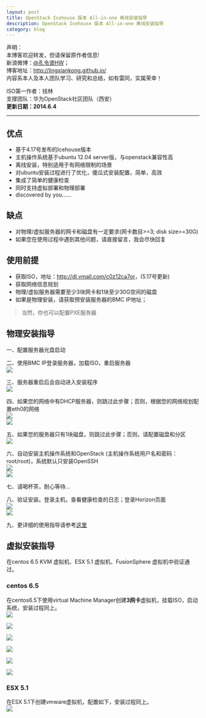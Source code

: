```yaml
---
layout: post
title: OpenStack Icehouse 版本 All-in-one 离线安装指导
description: OpenStack Icehouse 版本 All-in-one 离线安装指导
category: blog
---
```


声明：  
本博客欢迎转发，但请保留原作者信息!  
新浪微博：[@孔令贤HW](http://weibo.com/lingxiankong)；   
博客地址：<http://lingxiankong.github.io/>  
内容系本人及本人团队学习、研究和总结，如有雷同，实属荣幸！

ISO第一作者：钱林  
支撑团队：华为OpenStack社区团队（西安）  
**更新日期：2014.6.4**

----------

## 优点
* 基于4.17号发布的Icehouse版本
* 主机操作系统基于ubuntu 12.04 server版，与openstack兼容性高
* 离线安装，特别适用于有网络限制的场景
* 对ubuntu安装过程进行了优化，傻瓜式安装配置，简单，高效
* 集成了简单的健康检查
* 同时支持虚拟部署和物理部署
* discovered by you……

## 缺点
* 对物理/虚拟服务器的网卡和磁盘有一定要求(网卡数目>=3; disk size>=30G)
* 如果您在使用过程中遇到其他问题，请直接留言，我会尽快回复

## 使用前提
* 获取ISO，地址：<http://dl.vmall.com/c0z12ca7or>，(5.17号更新)
* 获取网络信息规划
* 物理/虚拟服务器需要至少3块网卡和1块至少30G空间的磁盘
* 如果是物理安装，请获取预安装服务器的BMC IP地址；

> 当然，你也可以配置PXE服务器

## 物理安装指导
一、配置服务器光盘启动  

二、使用BMC IP登录服务器，加载ISO，重启服务器  
![](/images/2014-04-29-openstack-icehouse-allinone/1.png)

三、服务器重启后会自动进入安装程序  
![](/images/2014-04-29-openstack-icehouse-allinone/2-1.png)

四、如果您的网络中有DHCP服务器，则跳过此步骤；否则，根据您的网络规划配置eth0的网络  
![](/images/2014-04-29-openstack-icehouse-allinone/4-1.png)  
![](/images/2014-04-29-openstack-icehouse-allinone/4-2.png)  

五、如果您的服务器只有1块磁盘，则跳过此步骤；否则，请配置磁盘和分区  
![](/images/2014-04-29-openstack-icehouse-allinone/5-1.png)   

六、自动安装主机操作系统和OpenStack (主机操作系统用户名和密码：root/root)，系统默认只安装OpenSSH   
![](/images/2014-04-29-openstack-icehouse-allinone/6-1.png)  
![](/images/2014-04-29-openstack-icehouse-allinone/6-2.png)

七、请喝杯茶，耐心等待...  

八、验证安装。登录主机，查看健康检查的日志；登录Horizon页面  
![](/images/2014-04-29-openstack-icehouse-allinone/7-1.png)   
![](/images/2014-04-29-openstack-icehouse-allinone/7-2.png)

九、更详细的使用指导请参考[这里](http://lingxiankong.github.io/blog/2014/05/12/huawei-allinone-operation-guide/)

## 虚拟安装指导
在centos 6.5 KVM 虚拟机、ESX 5.1 虚拟机、FusionSphere 虚拟机中验证通过。

### centos 6.5
在centos6.5下使用virtual Machine Manager创建**3网卡**虚拟机，挂载ISO，启动系统，安装过程同上。    
![](/images/2014-04-29-openstack-icehouse-allinone/image019.png)  

![](/images/2014-04-29-openstack-icehouse-allinone/image021.png)  

![](/images/2014-04-29-openstack-icehouse-allinone/image023.png)  

![](/images/2014-04-29-openstack-icehouse-allinone/image025.png)  

![](/images/2014-04-29-openstack-icehouse-allinone/image027.png)  

![](/images/2014-04-29-openstack-icehouse-allinone/image029.png)  

### ESX 5.1
在ESX 5.1下创建vmware虚拟机，配置如下，安装过程同上。    
![](/images/2014-04-29-openstack-icehouse-allinone/image031.png)